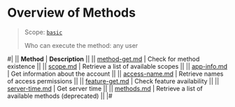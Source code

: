 # Overview of Methods

> Scope: [`basic`](../../scopes/permissions.md)
>
> Who can execute the method: any user

#|
|| **Method** | **Description** ||
|| [method-get.md](./method-get.md) | Check for method existence ||
|| [scope.md](./scope.md) | Retrieve a list of available scopes ||
|| [app-info.md](./app-info.md) | Get information about the account ||
|| [access-name.md](./access-name.md) | Retrieve names of access permissions ||
|| [feature-get.md](./feature-get.md) | Check feature availability ||
|| [server-time.md](./server-time.md) | Get server time ||
|| [methods.md](./methods.md) | Retrieve a list of available methods (deprecated) ||
|#